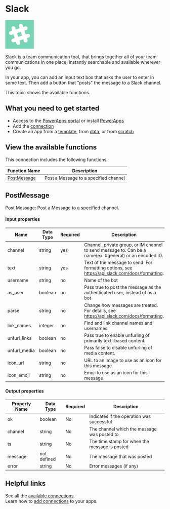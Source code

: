 <properties
	pageTitle="Overview of the Slack connection | Microsoft PowerApps"
	description="See the available Slack functions, responses, and examples"
	services=""	
	suite="powerapps"
	documentationCenter="" 	
	authors="MandiOhlinger"	
	manager="erikre"	
	editor="" 
	tags="" />

<tags
ms.service="powerapps"
ms.devlang="na"
ms.topic="article"
ms.tgt_pltfrm="na"
ms.workload="na"
ms.date="04/25/2016"
ms.author="mandia"/>

#  Slack

![Slack](./media/connection-slack/slackicon.png)

Slack is a team communication tool, that brings together all of your team communications in one place, instantly searchable and available wherever you go.

In your app, you can add an input text box that asks the user to enter in some text. Then add a button that "posts" the message to a Slack channel. 

This topic shows the available functions.

##  What you need to get started

- Access to the [PowerApps portal][1] or install [PowerApps][2]
- Add the [connection](../add-manage-connections.md)
- Create an app from a [template](../get-started-test-drive.md), from [data](../get-started-create-from-data.md), or from [scratch](../get-started-create-from-blank.md)

## View the available functions

This connection includes the following functions:

| Function Name |  Description |
| --- | --- |
|[PostMessage](connection-twitter.md#postmessage) | Post a Message to a specified channel |

## PostMessage
Post Message: Post a Message to a specified channel. 

#### Input properties

| Name| Data Type|Required|Description|
| ---|---|---|---|
|channel|string|yes|Channel, private group, or IM channel to send message to. Can be a name(ex: #general) or an encoded ID.|
|text|string|yes|Text of the message to send. For formatting options, see https://api.slack.com/docs/formatting.|
|username|string|no|Name of the bot|
|as_user|boolean|no|Pass true to post the message as the authenticated user, instead of as a bot|
|parse|string|no|Change how messages are treated. For details, see https://api.slack.com/docs/formatting.|
|link_names|integer|no|Find and link channel names and usernames.|
|unfurl_links|boolean|no|Pass true to enable unfurling of primarily text-based content.|
|unfurl_media|boolean|no|Pass false to disable unfurling of media content.|
|icon_url|string|no|URL to an image to use as an icon for this message|
|icon_emoji|string|no|Emoji to use as an icon for this message|

#### Output properties

| Property Name | Data Type | Required | Description |
|---|---|---|---|
|ok|boolean|No | Indicates if the operation was successful|
|channel|string|No | The channel which the message was posted to|
|ts|string|No |The time stamp for when the message is posted |
|message|not defined|No |The message that was posted |
|error|string|No | Error messages (if any)|


## Helpful links

See all the [available connections](../connections-list.md).  
Learn how to [add connections](../add-manage-connections.md) to your apps.

[1]: https://web.powerapps.com
[2]: http://aka.ms/powerappsinstall